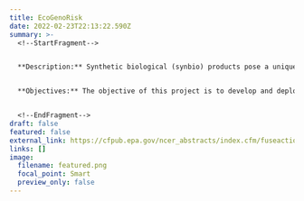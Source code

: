 ```yaml
---
title: EcoGenoRisk
date: 2022-02-23T22:13:22.590Z
summary: >-
  <!--StartFragment-->


  **Description:** Synthetic biological (synbio) products pose a unique challenge for effective assessment and mitigation of risks. Unlike the handling of chemical agents, select synbio products maintain the ability to actively replicate within the environment, compounding on the mass and locations required to manage. This project focuses on developing an ecological risk assessment for the release of a full synthetic microbial cell (a subset of all synbio organisms) into an environmental matrix by developing the bioinformatic tool *EcoGenoRisk*.


  **Objectives:** The objective of this project is to develop and deploy the Python-based *EcoGenoRisk*, a bioinformatic tool with three primary aims for the software to deliver: (1) identify those genomes within public databases that negatively respond to the product, display the most similarity genetically to the synbio microorganism, and/or harbor similar or competing pathways, in combination, defining the susceptible populations;(2) identify environmental habitats that are likely to harbor the susceptible populations; and (3) quantify both the likelihood of the synbio microorganism to arrive in the susceptible habitat and the extent of structural or functional disruption experienced by the resident microbial community.


  <!--EndFragment-->
draft: false
featured: false
external_link: https://cfpub.epa.gov/ncer_abstracts/index.cfm/fuseaction/display.abstractDetail/abstract_id/11176
links: []
image:
  filename: featured.png
  focal_point: Smart
  preview_only: false
---
```

